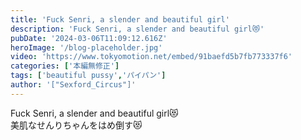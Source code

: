 ```yaml
---
title: 'Fuck Senri, a slender and beautiful girl'
description: 'Fuck Senri, a slender and beautiful girl😻'
pubDate: '2024-03-06T11:09:12.616Z'
heroImage: '/blog-placeholder.jpg'
video: 'https://www.tokyomotion.net/embed/91baefd5b7fb773337f6'
categories: ['本編無修正']
tags: ['beautiful pussy','パイパン']
author: '["Sexford_Circus"]'
---
```


Fuck Senri, a slender and beautiful girl😻<br>
美肌なせんりちゃんをはめ倒す😻
